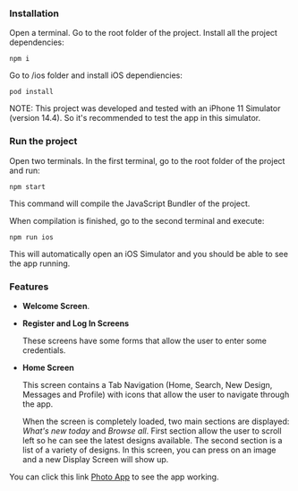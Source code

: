 
### Installation

Open a terminal. Go to the root folder of the project. Install all the project dependencies:

    npm i

Go to /ios folder and install iOS dependiencies:

    pod install

NOTE: This project was developed and tested with an iPhone 11 Simulator (version 14.4). So it's recommended to test the app in this simulator.

### Run the project

Open two terminals.
In the first terminal, go to the root folder of the project and run:

    npm start

This command will compile the JavaScript Bundler of the project.

When compilation is finished, go to the second terminal and execute:

    npm run ios

This will automatically open an iOS Simulator and you should be able to see the app running.

### Features

* **Welcome Screen**.
* **Register and Log In Screens**

  These screens have some forms that allow the user to enter some credentials.
    
* **Home Screen** 

  This screen contains a Tab Navigation (Home, Search, New Design, Messages and Profile) with icons that allow the user to navigate through the app.
  
  When the screen is completely loaded, two main sections are displayed: *What's new today* and *Browse all*. First section allow the user to scroll left so he can see the latest designs available. The second section is a list of a variety of designs. In this screen, you can press on an image and a new Display Screen will show up.

You can click this link [Photo App](https://drive.google.com/file/d/1pjtoh8MsbWzWUiHnfacZC-QKtaLxG_6n/view?usp=sharing) to see the app working.

